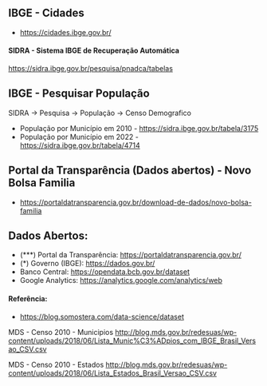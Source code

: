 ## IBGE - Cidades
- https://cidades.ibge.gov.br/

#### SIDRA - Sistema IBGE de Recuperação Automática
https://sidra.ibge.gov.br/pesquisa/pnadca/tabelas

## IBGE - Pesquisar População

SIDRA -> Pesquisa -> População -> Censo Demografico

- População por Município em 2010 - https://sidra.ibge.gov.br/tabela/3175
- População por Município em 2022 - https://sidra.ibge.gov.br/tabela/4714

## Portal da Transparência (Dados abertos) - Novo Bolsa Familia
- https://portaldatransparencia.gov.br/download-de-dados/novo-bolsa-familia



## Dados Abertos: 
- (***) Portal da Transparência: https://portaldatransparencia.gov.br/
-   (*) Governo (IBGE): https://dados.gov.br/
- Banco Central: https://opendata.bcb.gov.br/dataset
- Google Analytics: https://analytics.google.com/analytics/web



#### Referência:
- https://blog.somostera.com/data-science/dataset



MDS - Censo 2010 - Municipios
http://blog.mds.gov.br/redesuas/wp-content/uploads/2018/06/Lista_Munic%C3%ADpios_com_IBGE_Brasil_Versao_CSV.csv

MDS - Censo 2010 - Estados
http://blog.mds.gov.br/redesuas/wp-content/uploads/2018/06/Lista_Estados_Brasil_Versao_CSV.csv